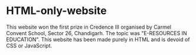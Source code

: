 # HTML-only-website
This website won the first prize in Credence III organised by Carmel Convent School, Sector 26, Chandigarh. The topic was "E-RESOURCES IN EDUCATION". This website has been made purely in HTML and is devoid of CSS or JavaScript.
